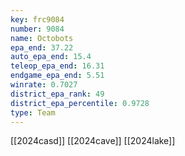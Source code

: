 ```yaml
---
key: frc9084
number: 9084
name: Octobots
epa_end: 37.22
auto_epa_end: 15.4
teleop_epa_end: 16.31
endgame_epa_end: 5.51
winrate: 0.7027
district_epa_rank: 49
district_epa_percentile: 0.9728
type: Team
---
```

[[2024casd]]
[[2024cave]]
[[2024lake]]
